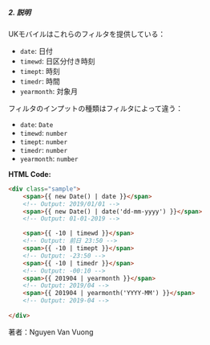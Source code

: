 ##### 2. 説明
UKモバイルはこれらのフィルタを提供している：
- `date`: 日付
- `timewd`: 日区分付き時刻
- `timept`: 時刻
- `timedr`: 時間
- `yearmonth`: 対象月

フィルタのインプットの種類はフィルタによって違う：
- `date`: `Date`
- `timewd`: `number`
- `timept`: `number`
- `timedr`: `number`
- `yearmonth`: `number`

**HTML Code:**
```html
<div class="sample">
    <span>{{ new Date() | date }}</span>
    <!-- Output: 2019/01/01 -->
    <span>{{ new Date() | date('dd-mm-yyyy') }}</span>
    <!-- Output: 01-01-2019 -->

    <span>{{ -10 | timewd }}</span>
    <!-- Output: 前日 23:50 -->
    <span>{{ -10 | timept }}</span>
    <!-- Output: -23:50 -->
    <span>{{ -10 | timedr }}</span>
    <!-- Output: -00:10 -->
    <span>{{ 201904 | yearmonth }}</span>
    <!-- Output: 2019/04 -->
    <span>{{ 201904 | yearmonth('YYYY-MM') }}</span>
    <!-- Output: 2019-04 -->
    
</div>
```

著者：Nguyen Van Vuong